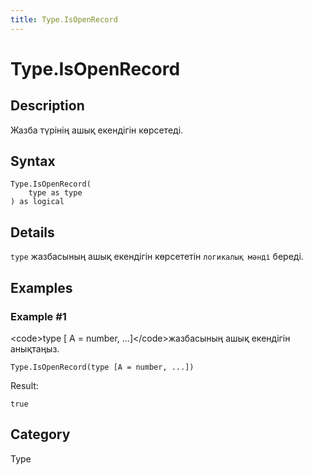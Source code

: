 ```yaml
---
title: Type.IsOpenRecord
---
```


# Type.IsOpenRecord


## Description

Жазба түрінің ашық екендігін көрсетеді.


## Syntax

```powerquery
Type.IsOpenRecord(
    type as type
) as logical
```


## Details

<code>type</code> жазбасының ашық екендігін көрсететін <code>логикалық мәнді</code> береді.


## Examples

### Example #1 
&lt;code&gt;type [ A = number, ...]&lt;/code&gt;жазбасының ашық екендігін анықтаңыз.
```powerquery
Type.IsOpenRecord(type [A = number, ...])
```

Result: 
```powerquery
true
```




## Category
Type
